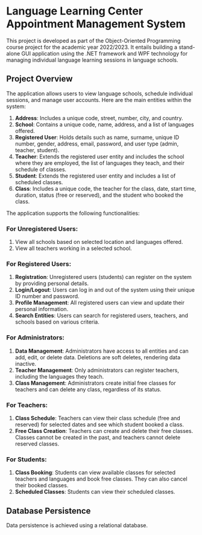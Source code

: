 # Language Learning Center Appointment Management System

This project is developed as part of the Object-Oriented Programming course project for the academic year 2022/2023. It entails building a stand-alone GUI application using the .NET framework and WPF technology for managing individual language learning sessions in language schools.

## Project Overview

The application allows users to view language schools, schedule individual sessions, and manage user accounts. Here are the main entities within the system:

1. **Address**: Includes a unique code, street, number, city, and country.
2. **School**: Contains a unique code, name, address, and a list of languages offered.
3. **Registered User**: Holds details such as name, surname, unique ID number, gender, address, email, password, and user type (admin, teacher, student).
4. **Teacher**: Extends the registered user entity and includes the school where they are employed, the list of languages they teach, and their schedule of classes.
5. **Student**: Extends the registered user entity and includes a list of scheduled classes.
6. **Class**: Includes a unique code, the teacher for the class, date, start time, duration, status (free or reserved), and the student who booked the class.

The application supports the following functionalities:

### For Unregistered Users:

1. View all schools based on selected location and languages offered.
2. View all teachers working in a selected school.

### For Registered Users:

1. **Registration**: Unregistered users (students) can register on the system by providing personal details.
2. **Login/Logout**: Users can log in and out of the system using their unique ID number and password.
3. **Profile Management**: All registered users can view and update their personal information.
4. **Search Entities**: Users can search for registered users, teachers, and schools based on various criteria.

### For Administrators:

1. **Data Management**: Administrators have access to all entities and can add, edit, or delete data. Deletions are soft deletes, rendering data inactive.
2. **Teacher Management**: Only administrators can register teachers, including the languages they teach.
3. **Class Management**: Administrators create initial free classes for teachers and can delete any class, regardless of its status.

### For Teachers:

1. **Class Schedule**: Teachers can view their class schedule (free and reserved) for selected dates and see which student booked a class.
2. **Free Class Creation**: Teachers can create and delete their free classes. Classes cannot be created in the past, and teachers cannot delete reserved classes.

### For Students:

1. **Class Booking**: Students can view available classes for selected teachers and languages and book free classes. They can also cancel their booked classes.
2. **Scheduled Classes**: Students can view their scheduled classes.

## Database Persistence

Data persistence is achieved using a relational database.
